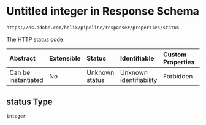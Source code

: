 # Untitled integer in Response Schema

```txt
https://ns.adobe.com/helix/pipeline/response#/properties/status
```

The HTTP status code

| Abstract            | Extensible | Status         | Identifiable            | Custom Properties | Additional Properties | Access Restrictions | Defined In                                                            |
| :------------------ | :--------- | :------------- | :---------------------- | :---------------- | :-------------------- | :------------------ | :-------------------------------------------------------------------- |
| Can be instantiated | No         | Unknown status | Unknown identifiability | Forbidden         | Allowed               | none                | [response.schema.json\*](response.schema.json "open original schema") |

## status Type

`integer`
